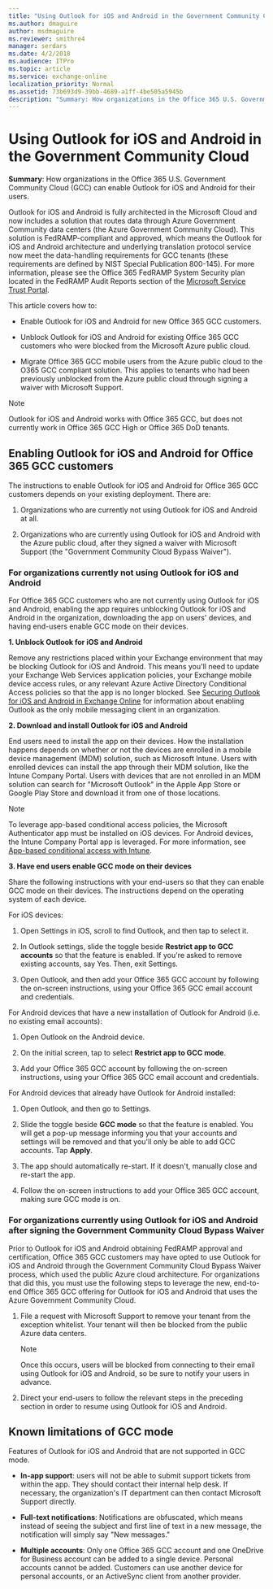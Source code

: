 ```yaml
---
title: "Using Outlook for iOS and Android in the Government Community Cloud"
ms.author: dmaguire
author: msdmaguire
ms.reviewer: smithre4
manager: serdars
ms.date: 4/2/2018
ms.audience: ITPro
ms.topic: article
ms.service: exchange-online
localization_priority: Normal
ms.assetid: 73b693d9-39bb-4689-a1ff-4be505a5945b
description: "Summary: How organizations in the Office 365 U.S. Government Community Cloud (GCC) can enable Outlook for iOS and Android for their users."
---
```


# Using Outlook for iOS and Android in the Government Community Cloud

 **Summary**: How organizations in the Office 365 U.S. Government Community Cloud (GCC) can enable Outlook for iOS and Android for their users.
  
Outlook for iOS and Android is fully architected in the Microsoft Cloud and now includes a solution that routes data through Azure Government Community data centers (the Azure Government Community Cloud). This solution is FedRAMP-compliant and approved, which means the Outlook for iOS and Android architecture and underlying translation protocol service now meet the data-handling requirements for GCC tenants (these requirements are defined by NIST Special Publication 800-145). For more information, please see the Office 365 FedRAMP System Security plan located in the FedRAMP Audit Reports section of the [Microsoft Service Trust Portal](https://servicetrust.microsoft.com/). 
  
This article covers how to:
  
- Enable Outlook for iOS and Android for new Office 365 GCC customers.
    
- Unblock Outlook for iOS and Android for existing Office 365 GCC customers who were blocked from the Microsoft Azure public cloud.
    
- Migrate Office 365 GCC mobile users from the Azure public cloud to the O365 GCC compliant solution. This applies to tenants who had been previously unblocked from the Azure public cloud through signing a waiver with Microsoft Support.
    
> [!NOTE]
> Outlook for iOS and Android works with Office 365 GCC, but does not currently work in Office 365 GCC High or Office 365 DoD tenants. 
  
## Enabling Outlook for iOS and Android for Office 365 GCC customers

The instructions to enable Outlook for iOS and Android for Office 365 GCC customers depends on your existing deployment. There are:
  
1. Organizations who are currently not using Outlook for iOS and Android at all.
    
2. Organizations who are currently using Outlook for iOS and Android with the Azure public cloud, after they signed a waiver with Microsoft Support (the "Government Community Cloud Bypass Waiver").
    
### For organizations currently not using Outlook for iOS and Android

For Office 365 GCC customers who are not currently using Outlook for iOS and Android, enabling the app requires unblocking Outlook for iOS and Android in the organization, downloading the app on users' devices, and having end-users enable GCC mode on their devices.
  
 **1. Unblock Outlook for iOS and Android**
  
Remove any restrictions placed within your Exchange environment that may be blocking Outlook for iOS and Android. This means you'll need to update your Exchange Web Services application policies, your Exchange mobile device access rules, or any relevant Azure Active Directory Conditional Access policies so that the app is no longer blocked. See [Securing Outlook for iOS and Android in Exchange Online](secure-outlook-for-ios-and-android.md) for information about enabling Outlook as the only mobile messaging client in an organization. 
  
 **2. Download and install Outlook for iOS and Android**
  
End users need to install the app on their devices. How the installation happens depends on whether or not the devices are enrolled in a mobile device management (MDM) solution, such as Microsoft Intune. Users with enrolled devices can install the app through their MDM solution, like the Intune Company Portal. Users with devices that are not enrolled in an MDM solution can search for "Microsoft Outlook" in the Apple App Store or Google Play Store and download it from one of those locations.
  
> [!NOTE]
> To leverage app-based conditional access policies, the Microsoft Authenticator app must be installed on iOS devices. For Android devices, the Intune Company Portal app is leveraged. For more information, see [App-based conditional access with Intune](https://docs.microsoft.com/en-us/intune/app-based-conditional-access-intune). 
  
 **3. Have end users enable GCC mode on their devices**
  
Share the following instructions with your end-users so that they can enable GCC mode on their devices. The instructions depend on the operating system of each device.
  
For iOS devices:
  
1. Open Settings in iOS, scroll to find Outlook, and then tap to select it.
    
2. In Outlook settings, slide the toggle beside **Restrict app to GCC accounts** so that the feature is enabled. If you're asked to remove existing accounts, say Yes. Then, exit Settings. 
    
3. Open Outlook, and then add your Office 365 GCC account by following the on-screen instructions, using your Office 365 GCC email account and credentials.
    
For Android devices that have a new installation of Outlook for Android (i.e. no existing email accounts):
  
1. Open Outlook on the Android device.
    
2. On the initial screen, tap to select **Restrict app to GCC mode**.
    
3. Add your Office 365 GCC account by following the on-screen instructions, using your Office 365 GCC email account and credentials.
    
For Android devices that already have Outlook for Android installed:
  
1. Open Outlook, and then go to Settings.
    
2. Slide the toggle beside **GCC mode** so that the feature is enabled. You will get a pop-up message informing you that your accounts and settings will be removed and that you'll only be able to add GCC accounts. Tap **Apply**.
    
3. The app should automatically re-start. If it doesn't, manually close and re-start the app.
    
4. Follow the on-screen instructions to add your Office 365 GCC account, making sure GCC mode is on.
    
### For organizations currently using Outlook for iOS and Android after signing the Government Community Cloud Bypass Waiver

Prior to Outlook for iOS and Android obtaining FedRAMP approval and certification, Office 365 GCC customers may have opted to use Outlook for iOS and Android through the Government Community Cloud Bypass Waiver process, which used the public Azure cloud architecture. For organizations that did this, you must use the following steps to leverage the new, end-to-end Office 365 GCC offering for Outlook for iOS and Android that uses the Azure Government Community Cloud.
  
1. File a request with Microsoft Support to remove your tenant from the exception whitelist. Your tenant will then be blocked from the public Azure data centers.
    
    > [!NOTE]
    > Once this occurs, users will be blocked from connecting to their email using Outlook for iOS and Android, so be sure to notify your users in advance. 
  
2. Direct your end-users to follow the relevant steps in the preceding section in order to resume using Outlook for iOS and Android.
    
## Known limitations of GCC mode

Features of Outlook for iOS and Android that are not supported in GCC mode.
  
- **In-app support**: users will not be able to submit support tickets from within the app. They should contact their internal help desk. If necessary, the organization's IT department can then contact Microsoft Support directly.
    
- **Full-text notifications**: Notifications are obfuscated, which means instead of seeing the subject and first line of text in a new message, the notification will simply say "New messages."
    
- **Multiple accounts**: Only one Office 365 GCC account and one OneDrive for Business account can be added to a single device. Personal accounts cannot be added. Customers can use another device for personal accounts, or an ActiveSync client from another provider.
    

